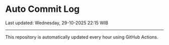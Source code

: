 # Auto Commit Log

Last updated: Wednesday, 29-10-2025 22:15 WIB

---

This repository is automatically updated every hour using GitHub Actions.
